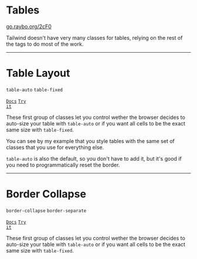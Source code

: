 <!-- .slide: data-state="layout-title" class="bg-dark"-->

# Tables

<div class="slide-link"><a href="https://go.raybo.org/2cF0"><i class="fab fa-slideshare"></i> go.raybo.org/2cF0</a></div>

> >

Tailwind doesn't have very many classes for tables, relying on the rest of the tags to do most of the work.

---

# Table Layout

`table-auto` `table-fixed`

<a href="https://tailwindcss.com/docs/table-layout" target="_blank"><code class="code-exciting">Docs</code></a> <a href="https://codepen.io/planetoftheweb/pen/MWjmMZp?editors=1000" target="_blank"><code class="code-royal">Try it</code></a>

> >

These first group of classes let you control wether the browser decides to auto-size your table with `table-auto` or if you want all cells to be the exact same size with `table-fixed`.

You can see by my example that you style tables with the same set of classes that you use for everything else.

`table-auto` is also the default, so you don't have to add it, but it's good if you need to programmatically reset the border.

---

# Border Collapse

`border-collapse` `border-separate`

<a href="https://tailwindcss.com/docs/border-collapse" target="_blank"><code class="code-exciting">Docs</code></a> <a href="https://codepen.io/planetoftheweb/pen/MWjoWpK?editors=1000" target="_blank"><code class="code-royal">Try it</code></a>

> >

These first group of classes let you control wether the browser decides to auto-size your table with `table-auto` or if you want all cells to be the exact same size with `table-fixed`.